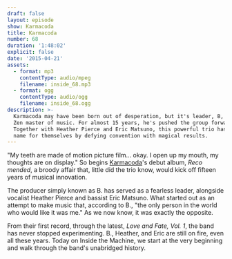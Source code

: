 ```yaml
---
draft: false
layout: episode
show: Karmacoda
title: Karmacoda
number: 68
duration: '1:48:02'
explicit: false
date: '2015-04-21'
assets:
  - format: mp3
    contentType: audio/mpeg
    filename: inside_68.mp3
  - format: ogg
    contentType: audio/ogg
    filename: inside_68.ogg
description: >-
  Karmacoda may have been born out of desperation, but it's leader, B, is the
  Zen master of music. For almost 15 years, he's pushed the group forward.
  Together with Heather Pierce and Eric Matsuno, this powerful trio has made a
  name for themselves by defying convention with magical results.
---
```

"My teeth are made of motion picture film... okay. I open up my mouth, my thoughts are on display." So begins [Karmacoda](http://karmacoda.com)'s debut album, *Reco mended*, a broody affair that, little did the trio know, would kick off fifteen years of musical innovation.

The producer simply known as B. has served as a fearless leader, alongside vocalist Heather Pierce and bassist Eric Matsuno. What started out as an attempt to make music that, according to B., "the only person in the world who would like it was me." As we now know, it was exactly the opposite.

From their first record, through the latest, *Love and Fate, Vol. 1*, the band has never stopped experimenting. B., Heather, and Eric are still on fire, even all these years. Today on Inside the Machine, we start at the very beginning and walk through the band's unabridged history.
